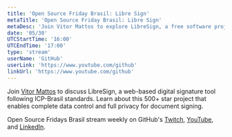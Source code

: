 ```yaml
---
title: 'Open Source Friday Brasil: Libre Sign'
metaTitle: 'Open Source Friday Brasil: Libre Sign'
metaDesc: 'Join Vitor Mattos to explore LibreSign, a free software project for digitally signing documents following ICP-Brasil standards.'
date: '05/30'
UTCStartTime: '16:00'
UTCEndTime: '17:00'
type: 'stream'
userName: 'GitHub'
userLink: 'https://www.youtube.com/github'
linkUrl: 'https://www.youtube.com/github'
---
```


Join [Vitor Mattos](https://github.com/vitormattos) to discuss LibreSign, a web-based digital signature tool following ICP-Brasil standards. Learn about this 500+ star project that enables complete data control and full privacy for document signing.

Open Source Fridays Brasil stream weekly on GitHub's [Twitch](https://www.twitch.tv/githubbrasil), [YouTube](https://github.com/youtube), and [LinkedIn](https://www.linkedin.com/company/githubbrasil).
